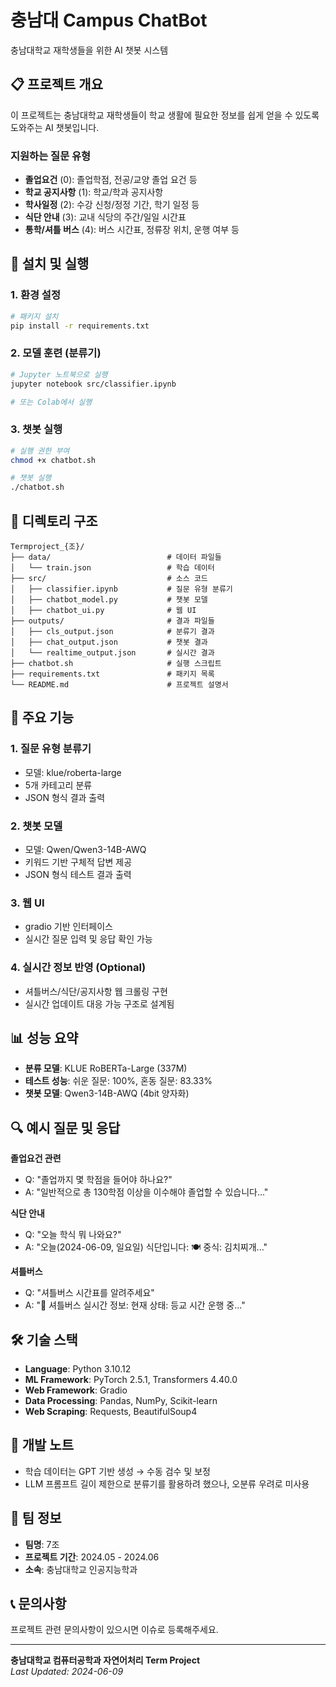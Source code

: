 # 충남대 Campus ChatBot

충남대학교 재학생들을 위한 AI 챗봇 시스템

## 📋 프로젝트 개요

이 프로젝트는 충남대학교 재학생들이 학교 생활에 필요한 정보를 쉽게 얻을 수 있도록 도와주는 AI 챗봇입니다.

### 지원하는 질문 유형
- **졸업요건** (0): 졸업학점, 전공/교양 졸업 요건 등
- **학교 공지사항** (1): 학교/학과 공지사항
- **학사일정** (2): 수강 신청/정정 기간, 학기 일정 등
- **식단 안내** (3): 교내 식당의 주간/일일 시간표
- **통학/셔틀 버스** (4): 버스 시간표, 정류장 위치, 운행 여부 등

## 🚀 설치 및 실행

### 1. 환경 설정

```bash
# 패키지 설치
pip install -r requirements.txt
```

### 2. 모델 훈련 (분류기)

```bash
# Jupyter 노트북으로 실행
jupyter notebook src/classifier.ipynb

# 또는 Colab에서 실행
```

### 3. 챗봇 실행

```bash
# 실행 권한 부여
chmod +x chatbot.sh

# 챗봇 실행
./chatbot.sh
```

## 📁 디렉토리 구조

```
Termproject_{조}/
├── data/                          # 데이터 파일들
│   └── train.json                 # 학습 데이터
├── src/                           # 소스 코드
│   ├── classifier.ipynb           # 질문 유형 분류기
│   ├── chatbot_model.py           # 챗봇 모델
│   ├── chatbot_ui.py              # 웹 UI
├── outputs/                       # 결과 파일들
│   ├── cls_output.json            # 분류기 결과
│   ├── chat_output.json           # 챗봇 결과
│   └── realtime_output.json       # 실시간 결과
├── chatbot.sh                     # 실행 스크립트
├── requirements.txt               # 패키지 목록
└── README.md                      # 프로젝트 설명서
```

## 🔧 주요 기능

### 1. 질문 유형 분류기
- 모델: klue/roberta-large
- 5개 카테고리 분류
- JSON 형식 결과 출력

### 2. 챗봇 모델
- 모델: Qwen/Qwen3-14B-AWQ
- 키워드 기반 구체적 답변 제공
- JSON 형식 테스트 결과 출력

### 3. 웹 UI
- gradio 기반 인터페이스
- 실시간 질문 입력 및 응답 확인 가능

### 4. 실시간 정보 반영 (Optional)
- 셔틀버스/식단/공지사항 웹 크롤링 구현
- 실시간 업데이트 대응 가능 구조로 설계됨

## 📊 성능 요약

- **분류 모델**: KLUE RoBERTa-Large (337M)
- **테스트 성능**: 쉬운 질문: 100%, 혼동 질문: 83.33%
- **챗봇 모델**: Qwen3-14B-AWQ (4bit 양자화)

## 🔍 예시 질문 및 응답

**졸업요건 관련**
- Q: "졸업까지 몇 학점을 들어야 하나요?"
- A: "일반적으로 총 130학점 이상을 이수해야 졸업할 수 있습니다..."

**식단 안내**
- Q: "오늘 학식 뭐 나와요?"
- A: "오늘(2024-06-09, 일요일) 식단입니다: 🍽️ 중식: 김치찌개..."

**셔틀버스**
- Q: "셔틀버스 시간표를 알려주세요"
- A: "🚌 셔틀버스 실시간 정보: 현재 상태: 등교 시간 운행 중..."

## 🛠️ 기술 스택

- **Language**: Python 3.10.12
- **ML Framework**: PyTorch 2.5.1, Transformers 4.40.0
- **Web Framework**: Gradio
- **Data Processing**: Pandas, NumPy, Scikit-learn
- **Web Scraping**: Requests, BeautifulSoup4

## 📝 개발 노트

- 학습 데이터는 GPT 기반 생성 → 수동 검수 및 보정
- LLM 프롬프트 길이 제한으로 분류기를 활용하려 했으나, 오분류 우려로 미사용

## 👥 팀 정보

- **팀명**: 7조
- **프로젝트 기간**: 2024.05 - 2024.06
- **소속**: 충남대학교 인공지능학과

## 📞 문의사항

프로젝트 관련 문의사항이 있으시면 이슈로 등록해주세요.

---

**충남대학교 컴퓨터공학과 자연어처리 Term Project**  
*Last Updated: 2024-06-09*
